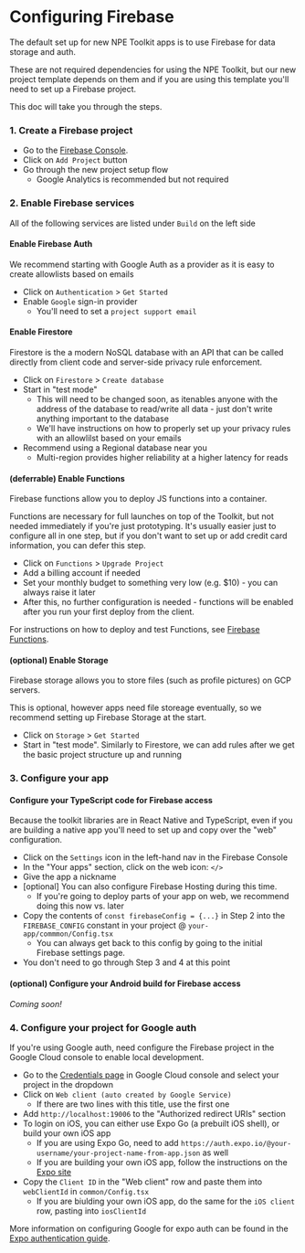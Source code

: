 # Configuring Firebase

The default set up for new NPE Toolkit apps is to use Firebase for data storage
and auth.

These are not required dependencies for using the NPE Toolkit, but our new
project template depends on them and if you are using this template you'll need
to set up a Firebase project.

This doc will take you through the steps.

### 1. Create a Firebase project

- Go to the [Firebase Console](https://console.firebase.google.com/).
- Click on `Add Project` button
- Go through the new project setup flow
  - Google Analytics is recommended but not required

### 2. Enable Firebase services

All of the following services are listed under `Build` on the left side

#### Enable Firebase Auth

We recommend starting with Google Auth as a provider as it is easy to create
allowlists based on emails

- Click on `Authentication` > `Get Started`
- Enable `Google` sign-in provider
  - You'll need to set a `project support email`

#### Enable Firestore

Firestore is the a modern NoSQL database with an API that can be called directly
from client code and server-side privacy rule enforcement.

- Click on `Firestore` > `Create database`
- Start in "test mode"
  - This will need to be changed soon, as itenables anyone with the address of
    the database to read/write all data - just don't write anything important to
    the database
  - We'll have instructions on how to properly set up your privacy rules with an
    allowlilst based on your emails
- Recommend using a Regional database near you
  - Multi-region provides higher reliability at a higher latency for reads

#### (deferrable) Enable Functions

Firebase functions allow you to deploy JS functions into a container.

Functions are necessary for full launches on top of the Toolkit, but not needed
immediately if you're just prototyping. It's usually easier just to configure
all in one step, but if you don't want to set up or add credit card information,
you can defer this step.

- Click on `Functions` > `Upgrade Project`
- Add a billing account if needed
- Set your monthly budget to something very low (e.g. $10) - you can always
  raise it later
- After this, no further configuration is needed - functions will be enabled
  after you run your first deploy from the client.

For instructions on how to deploy and test Functions, see
[Firebase Functions](Functions.md).

#### (optional) Enable Storage

Firebase storage allows you to store files (such as profile pictures) on GCP
servers.

This is optional, however apps need file storeage eventually, so we recommend
setting up Firebase Storage at the start.

- Click on `Storage` > `Get Started`
- Start in "test mode". Similarly to Firestore, we can add rules after we get
  the basic project structure up and running

### 3. Configure your app

#### Configure your TypeScript code for Firebase access

Because the toolkit libraries are in React Native and TypeScript, even if you
are building a native app you'll need to set up and copy over the "web"
configuration.

- Click on the `Settings` icon in the left-hand nav in the Firebase Console
- In the "Your apps" section, click on the web icon: `</>`
- Give the app a nickname
- [optional] You can also configure Firebase Hosting during this time. 
   - If you're going to deploy
  parts of your app on web, we recommend doing this now vs. later
- Copy the contents of `const firebaseConfig = {...}` in Step 2
  into the `FIREBASE_CONFIG` constant in your project @
  `your-app/commmon/Config.tsx`
  - You can always get back to this config by going to the initial Firebase settings page.
- You don't need to go through Step 3 and 4 at this point



<!--
#### (optional) Configure your iOS build for Firebase access

This is needed if you're building a native iOS application.

- Native builds also need to set information in the iOS build config
- Click on the `Settings` icon again
- Click on `Add app` > `iOS+`
- Choose a bundle ID for your app. This can be changed later, so can use
  `com.USERNAME.appame` if you don't have a company
- Click on "Download GoogeService-Info.plist\*
- Open `npe-toolkit/shell/latest/ios/GoogeService-Info.plist` and copy in the
  contents
- Copy the value of `REVERSED_CLIENT_ID` from this file, and then open
  `npe-toolkit/shell/latest/ios/Info.plist` and paste the value into
  `CFBundleURLSchemes`

Afer this, you can run the iOS shell using

```
cd -P /usr/local/lib/npe-toolkit/shell/latest && yarn install && yarn shell
```
-->

#### (optional) Configure your Android build for Firebase access

_Coming soon!_
### 4. Configure your project for Google auth
If you're using Google auth, need configure the Firebase project in the Google Cloud console to enable local development.

* Go to the [Credentials page](https://console.cloud.google.com/apis/credentials) in Google Cloud console and  select your project in the dropdown
* Click on `Web client (auto created by Google Service)`
  * If there are two lines with this title, use the first one
* Add `http://localhost:19006` to the "Authorized redirect URIs" section
* To login on iOS, you can either use Expo Go (a prebuilt iOS shell), or build your own iOS app
  * If you are using Expo Go, need to add `https://auth.expo.io/@your-username/your-project-name-from-app.json` as well
  * If you are building your own iOS app, follow the instructions on the [Expo site](https://docs.expo.dev/)
* Copy the `Client ID` in the "Web client" row and paste them into `webClientId` in `common/Config.tsx`
  *  If you are biulding your own iOS app, do the same for the `iOS client` row, pasting into `iosClientId`

More information on configuring Google for expo auth can be found in the [Expo authentication guide](https://docs.expo.dev/guides/authentication/#google).
